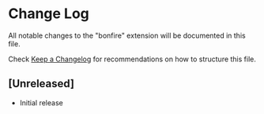 # Change Log

All notable changes to the "bonfire" extension will be documented in this file.

Check [Keep a Changelog](http://keepachangelog.com/) for recommendations on how to structure this file.

## [Unreleased]

- Initial release
